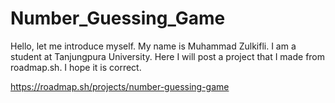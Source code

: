 # Number_Guessing_Game
Hello, let me introduce myself. My name is Muhammad Zulkifli. I am a student at Tanjungpura University. Here I will post a project that I made from roadmap.sh. I hope it is correct.

https://roadmap.sh/projects/number-guessing-game
